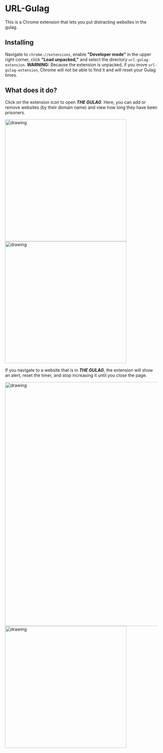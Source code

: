 # URL-Gulag
This is a Chrome extension that lets you put distracting websites in the gulag.

## Installing
Navigate to `chrome://extensions`, enable **"Developer mode"** in the upper right corner, click **"Load unpacked,"** and select the directory `url-gulag-extension`. **WARNING:** Because the extension is unpacked, if you move `url-gulag-extension`, Chrome will not be able to find it and will reset your Gulag times.

## What does it do?
Click on the extension icon to open ***THE GULAG***. Here, you can add or remove websites (by their domain name) and view how long they have been prisoners.

<img src="https://user-images.githubusercontent.com/25514879/133832546-2f1d16b7-9eed-4991-a9f0-33b85b762bd0.PNG" alt="drawing" width="400"/><img src="https://user-images.githubusercontent.com/25514879/133832532-6c4825e3-6642-4885-b049-132cf63ed916.PNG" alt="drawing" width="400"/>

If you navigate to a website that is in ***THE GULAG***, the extension will show an alert, reset the timer, and stop increasing it until you close the page.

<img src="https://user-images.githubusercontent.com/25514879/133832558-584cfef1-a139-44b3-b064-893685328e7c.PNG" alt="drawing" width="800"/>
<img src="https://user-images.githubusercontent.com/25514879/133832565-10ec4171-a574-4ba7-8ee2-a649dfde2692.PNG" alt="drawing" width="400"/>
